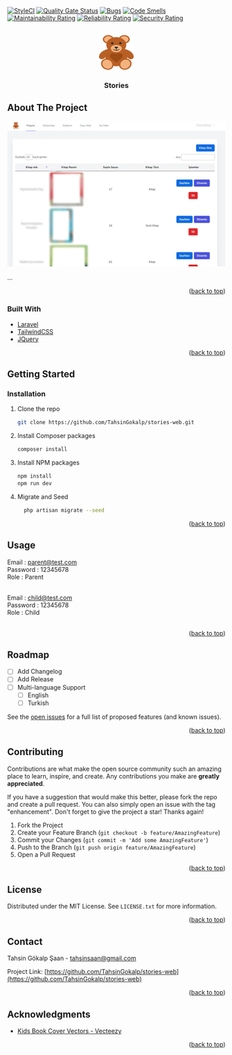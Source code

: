 <div id="top"></div>

[![StyleCI](https://github.styleci.io/repos/476856382/shield?branch=developer)](https://github.styleci.io/repos/476856382?branch=developer)
[![Quality Gate Status](https://sonarcloud.io/api/project_badges/measure?project=TahsinGokalp_stories-web&metric=alert_status)](https://sonarcloud.io/summary/new_code?id=TahsinGokalp_stories-web)
[![Bugs](https://sonarcloud.io/api/project_badges/measure?project=TahsinGokalp_stories-web&metric=bugs)](https://sonarcloud.io/summary/new_code?id=TahsinGokalp_stories-web)
[![Code Smells](https://sonarcloud.io/api/project_badges/measure?project=TahsinGokalp_stories-web&metric=code_smells)](https://sonarcloud.io/summary/new_code?id=TahsinGokalp_stories-web)
[![Maintainability Rating](https://sonarcloud.io/api/project_badges/measure?project=TahsinGokalp_stories-web&metric=sqale_rating)](https://sonarcloud.io/summary/new_code?id=TahsinGokalp_stories-web)
[![Reliability Rating](https://sonarcloud.io/api/project_badges/measure?project=TahsinGokalp_stories-web&metric=reliability_rating)](https://sonarcloud.io/summary/new_code?id=TahsinGokalp_stories-web)
[![Security Rating](https://sonarcloud.io/api/project_badges/measure?project=TahsinGokalp_stories-web&metric=security_rating)](https://sonarcloud.io/summary/new_code?id=TahsinGokalp_stories-web)

<br />

<div align="center">
  <a href="https://github.com/TahsinGokalp/stories-web">
    <img src="doc/logo.png" alt="Logo" width="80" height="80">
  </a>
<h3 align="center">Stories</h3>
</div>

## About The Project

[![Product Name Screen Shot][product-screenshot]](https://tahsingokalp.dev)

...

<p align="right">(<a href="#top">back to top</a>)</p>

### Built With

* [Laravel](https://laravel.com/)
* [TailwindCSS](https://tailwindcss.com/)
* [JQuery](https://jquery.com)

<p align="right">(<a href="#top">back to top</a>)</p>

## Getting Started

### Installation

1. Clone the repo
   ```sh
   git clone https://github.com/TahsinGokalp/stories-web.git
   ```
2. Install Composer packages
   ```sh
   composer install
   ```
3. Install NPM packages
   ```sh
   npm install
   npm run dev
   ```
4. Migrate and Seed
     ```sh
       php artisan migrate --seed
     ```
<p align="right">(<a href="#top">back to top</a>)</p>

## Usage

Email : parent@test.com<br />
Password : 12345678<br />
Role : Parent<br /><br />

Email : child@test.com<br />
Password : 12345678<br />
Role : Child<br /><br />

<p align="right">(<a href="#top">back to top</a>)</p>

## Roadmap

- [ ] Add Changelog
- [ ] Add Release
- [ ] Multi-language Support
    - [ ] English
    - [ ] Turkish

See the [open issues](https://github.com/TahsinGokalp/stories-web/issues) for a full list of proposed features (and known issues).

<p align="right">(<a href="#top">back to top</a>)</p>

## Contributing

Contributions are what make the open source community such an amazing place to learn, inspire, and create. Any contributions you make are **greatly appreciated**.

If you have a suggestion that would make this better, please fork the repo and create a pull request. You can also simply open an issue with the tag "enhancement".
Don't forget to give the project a star! Thanks again!

1. Fork the Project
2. Create your Feature Branch (`git checkout -b feature/AmazingFeature`)
3. Commit your Changes (`git commit -m 'Add some AmazingFeature'`)
4. Push to the Branch (`git push origin feature/AmazingFeature`)
5. Open a Pull Request

<p align="right">(<a href="#top">back to top</a>)</p>

## License

Distributed under the MIT License. See `LICENSE.txt` for more information.

<p align="right">(<a href="#top">back to top</a>)</p>

## Contact

Tahsin Gökalp Şaan - tahsinsaan@gmail.com

Project Link: [https://github.com/TahsinGokalp/stories-web](https://github.com/TahsinGokalp/stories-web)

<p align="right">(<a href="#top">back to top</a>)</p>

## Acknowledgments

* [Kids Book Cover Vectors - Vecteezy](https://www.vecteezy.com/free-vector/kids-book-cover)

<p align="right">(<a href="#top">back to top</a>)</p>

[product-screenshot]: doc/ss.jpg
